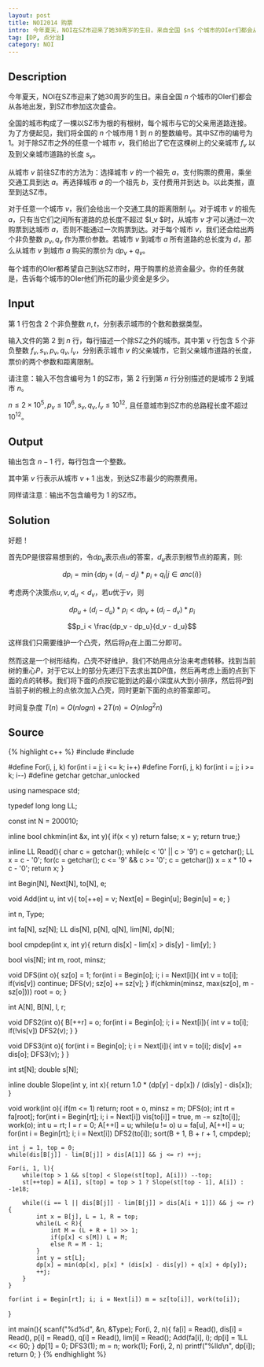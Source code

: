 ```yaml
---
layout: post
title: NOI2014 购票
intro: 今年夏天，NOI在SZ市迎来了她30周岁的生日。来自全国 $n$ 个城市的OIer们都会从各地出发，到SZ市参加这次盛会。全国的城市构成了一棵以SZ市为根的有根树，每个城市与它的父亲用道路连接。为了方便起见，我们将全国的 $n$ 个城市用 $1$ 到 $n$ 的整数编号。其中SZ市的编号为 $1$。对于除SZ市之外的任意一个城市 $v$，我们给出了它在这棵树上的父亲城市 $f_v$ 以及到父亲城市道路的长度 $s_v$。
tag: [DP, 点分治]
category: NOI
---
```


Description
---

今年夏天，NOI在SZ市迎来了她30周岁的生日。来自全国 $n$ 个城市的OIer们都会从各地出发，到SZ市参加这次盛会。

全国的城市构成了一棵以SZ市为根的有根树，每个城市与它的父亲用道路连接。为了方便起见，我们将全国的 $n$ 个城市用 $1$ 到 $n$ 的整数编号。其中SZ市的编号为 $1$。对于除SZ市之外的任意一个城市 $v$，我们给出了它在这棵树上的父亲城市 $f_v$ 以及到父亲城市道路的长度 $s_v$。

从城市 $v$ 前往SZ市的方法为：选择城市 $v$ 的一个祖先 $a$，支付购票的费用，乘坐交通工具到达 $a$。再选择城市 $a$ 的一个祖先 $b$，支付费用并到达 $b$。以此类推，直至到达SZ市。

对于任意一个城市 $v$，我们会给出一个交通工具的距离限制 $l_v$。对于城市 $v$ 的祖先 $a$，只有当它们之间所有道路的总长度不超过 $l_v $时，从城市 $v$ 才可以通过一次购票到达城市 $a$，否则不能通过一次购票到达。对于每个城市 $v$，我们还会给出两个非负整数 $p_v,q_v$ 作为票价参数。若城市 $v$ 到城市 $a$ 所有道路的总长度为 $d$，那么从城市 $v$ 到城市 $a$ 购买的票价为 $dp_v+q_v$。

每个城市的OIer都希望自己到达SZ市时，用于购票的总资金最少。你的任务就是，告诉每个城市的OIer他们所花的最少资金是多少。

Input
---

第 $1$ 行包含 $2$ 个非负整数 $n,t$，分别表示城市的个数和数据类型。

输入文件的第 $2$ 到 $n$ 行，每行描述一个除SZ之外的城市。其中第 v 行包含 $5$ 个非负整数 $f_v,s_v,p_v,q_v,l_v$，分别表示城市 $v$ 的父亲城市，它到父亲城市道路的长度，票价的两个参数和距离限制。

请注意：输入不包含编号为 $1$ 的SZ市，第 $2$ 行到第 $n$ 行分别描述的是城市 $2$ 到城市 $n$。

$n \le 2 \times 10^5, p_v \le 10^6 , s_v, q_v, l_v \le 10^{12},$ 且任意城市到SZ市的总路程长度不超过 $10^{12}$。

Output
---

输出包含 $n-1$ 行，每行包含一个整数。

其中第 $v$ 行表示从城市 $v+1$ 出发，到达SZ市最少的购票费用。

同样请注意：输出不包含编号为 $1$ 的SZ市。

Solution
---

好题！

首先DP是很容易想到的，令$dp_u$表示点$u$的答案，$d_u$表示到根节点的距离，则:

$$dp_i = \min\{dp_j + (d_i - d_j) * p_i + q_i |  j \in anc(i)\}$$

考虑两个决策点$u, v, d_u < d_v$，若$u$优于$v$，则

$$dp_u + (d_i - d_u) * p_i < dp_v + (d_i - d_v) * p_i$$

$$p_i < \frac{dp_v - dp_u}{d_v - d_u}$$

这样我们只需要维护一个凸壳，然后将$p_i$在上面二分即可。

然而这是一个树形结构，凸壳不好维护，我们不妨用点分治来考虑转移。找到当前树的重心$P$，对于它以上的部分先递归下去求出其DP值，然后再考虑上面的点到下面的点的转移。我们将下面的点按它能到达的最小深度从大到小排序，然后将$P$到当前子树的根上的点依次加入凸壳，同时更新下面的点的答案即可。

时间复杂度 $T(n) = O(nlogn) + 2T(n) = O(nlog^2n)$

Source
---

{% highlight c++ %}
#include <cstdio>
#include <algorithm>

#define For(i, j, k) for(int i = j; i <= k; i++)
#define Forr(i, j, k) for(int i = j; i >= k; i--)
#define getchar getchar_unlocked

using namespace std;

typedef long long LL;

const int N = 200010;

inline bool chkmin(int &x, int y){ if(x < y) return false; x = y; return true;}

inline LL Read(){
	char c = getchar();
	while(c < '0' || c > '9') c = getchar();
	LL x = c - '0';
	for(c = getchar(); c <= '9' && c >= '0'; c = getchar()) x = x * 10 + c - '0';
	return x;
}

int Begin[N], Next[N], to[N], e;

void Add(int u, int v){
	to[++e] = v;
	Next[e] = Begin[u];
	Begin[u] = e;
}

int n, Type;

int fa[N], sz[N];
LL dis[N], p[N], q[N], lim[N], dp[N];

bool cmpdep(int x, int y){
	return dis[x] - lim[x] > dis[y] - lim[y];
}

bool vis[N];
int m, root, minsz;

void DFS(int o){
	sz[o] = 1;
	for(int i = Begin[o]; i; i = Next[i]){
		int v = to[i];
		if(vis[v]) continue;
		DFS(v);
		sz[o] += sz[v];
	}
	if(chkmin(minsz, max(sz[o], m - sz[o]))) root = o;
}

int A[N], B[N], l, r;

void DFS2(int o){
	B[++r] = o;
	for(int i = Begin[o]; i; i = Next[i]){
		int v = to[i];
		if(!vis[v]) DFS2(v);
	}
}

void DFS3(int o){
	for(int i = Begin[o]; i; i = Next[i]){
		int v = to[i];
		dis[v] += dis[o];
		DFS3(v);
	}
}

int st[N];
double s[N];

inline double Slope(int y, int x){
	return 1.0 * (dp[y] - dp[x]) / (dis[y] - dis[x]);
}

void work(int o){
	if(m <= 1) return;
	root = o, minsz = m;
	DFS(o);
	int rt = fa[root];
	for(int i = Begin[rt]; i; i = Next[i]) vis[to[i]] = true, m -= sz[to[i]];
	work(o);
	int u = rt;
	l = r = 0;
	A[++l] = u;
	while(u != o) u = fa[u], A[++l] = u;
	for(int i = Begin[rt]; i; i = Next[i]) DFS2(to[i]);
	sort(B + 1, B + r + 1, cmpdep);

	int j = 1, top = 0;
	while(dis[B[j]] - lim[B[j]] > dis[A[1]] && j <= r) ++j;
	
	For(i, 1, l){
		while(top > 1 && s[top] < Slope(st[top], A[i])) --top;
		st[++top] = A[i], s[top] = top > 1 ? Slope(st[top - 1], A[i]) : -1e18;
		
		while((i == l || dis[B[j]] - lim[B[j]] > dis[A[i + 1]]) && j <= r){
			int x = B[j], L = 1, R = top;
			while(L < R){
				int M = (L + R + 1) >> 1;
				if(p[x] < s[M]) L = M;
				else R = M - 1;
			}
			int y = st[L];
			dp[x] = min(dp[x], p[x] * (dis[x] - dis[y]) + q[x] + dp[y]);
			++j;
		}
	}
	
	for(int i = Begin[rt]; i; i = Next[i]) m = sz[to[i]], work(to[i]);
}

int main(){
	scanf("%d%d", &n, &Type);
	For(i, 2, n){
		fa[i] = Read(), dis[i] = Read(), p[i] = Read(), q[i] = Read(), lim[i] = Read();
		Add(fa[i], i);
		dp[i] = 1LL << 60;
	}
	dp[1] = 0;
	DFS3(1);
	m = n;
	work(1);
	For(i, 2, n) printf("%lld\n", dp[i]);
	return 0;
}
{% endhighlight %}

